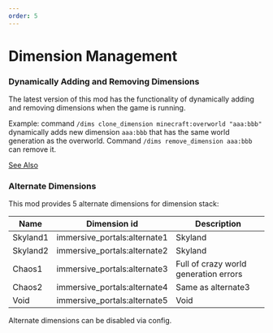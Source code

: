 ```yaml
---
order: 5
---
```




# Dimension Management

### Dynamically Adding and Removing Dimensions

The latest version of this mod has the functionality of dynamically adding and removing dimensions when the game is running.

Example: command `/dims clone_dimension minecraft:overworld "aaa:bbb"` dynamically adds new dimension `aaa:bbb` that has the same world generation as the overworld. Command `/dims remove_dimension aaa:bbb` can remove it.

[See Also](./Commands-Reference#dimension-management-commands)

### Alternate Dimensions

This mod provides 5 alternate dimensions for dimension stack:

| Name     | Dimension id                 | Description                           |
| -------- | ---------------------------- | ------------------------------------- |
| Skyland1 | immersive_portals:alternate1 | Skyland                               |
| Skyland2 | immersive_portals:alternate2 | Skyland                               |
| Chaos1   | immersive_portals:alternate3 | Full of crazy world generation errors |
| Chaos2   | immersive_portals:alternate4 | Same as alternate3                    |
| Void     | immersive_portals:alternate5 | Void                                  |

Alternate dimensions can be disabled via config.
